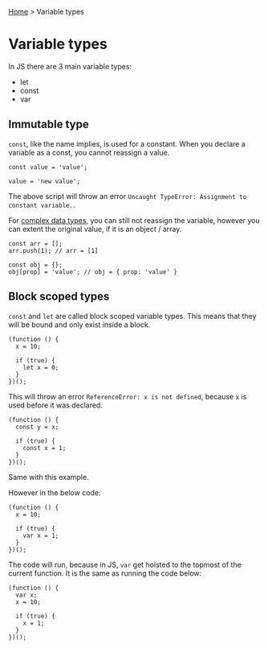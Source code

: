 [Home](../README.md) > Variable types

# Variable types

In JS there are 3 main variable types:

- let
- const
- var

## Immutable type

`const`, like the name implies, is used for a constant. When you declare a variable as a const, you cannot reassign a value.

```
const value = 'value';

value = 'new value';
```

The above script will throw an error `Uncaught TypeError: Assignment to constant variable.`.

For [complex data types](VARIABLE_DATA_TYPES), you can still not reassign the variable, however you can extent the original value, if it is an object / array.

```
const arr = [];
arr.push(1); // arr = [1]

const obj = {};
obj[prop] = 'value'; // obj = { prop: 'value' }
```

## Block scoped types

`const` and `let` are called block scoped variable types. This means that they will be bound and only exist inside a block.

```
(function () {
  x = 10;

  if (true) {
    let x = 0;
  }
})();
```

This will throw an error `ReferenceError: x is not defined`, because `x` is used before it was declared.

```
(function () {
  const y = x;

  if (true) {
    const x = 1;
  }
})();
```

Same with this example.

However in the below code:

```
(function () {
  x = 10;

  if (true) {
    var x = 1;
  }
})();
```

The code will run, because in JS, `var` get hoisted to the topmost of the current function. It is the same as running the code below:

```
(function () {
  var x;
  x = 10;

  if (true) {
    x = 1;
  }
})();
```
